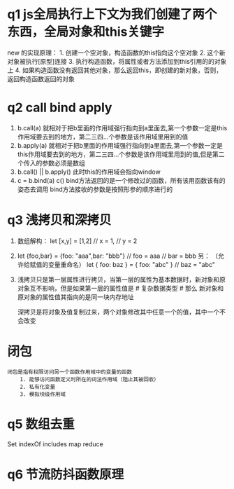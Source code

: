 # q1  js全局执行上下文为我们创建了两个东西，全局对象和this关键字
  new 的实现原理：
    1. 创建一个空对象，构造函数的this指向这个空对象
    2. 这个新对象被执行[原型]连接
    3. 执行构造函数，将属性或者方法添加到this引用的的对象上
    4. 如果构造函数没有返回其他对象，那么返回this，即创建的新对象，否则，返回构造函数返回的对象

# q2  call bind apply
  1. b.call(a) 就相对于把b里面的作用域强行指向到a里面去,第一个参数一定是this作用域要去到的地方，第二三四...个参数是该作用域里用到的值
  2. b.apply(a) 就相对于把b里面的作用域强行指向到a里面去,第一个参数一定是this作用域要去到的地方，第二三四...个参数是该作用域里用到的值,但是第二个传入的参数必须是数组
  3. b.call() || b.apply() 此时this的作用域会指向window
  4. c = b.bind(a)
     c()
    bind方法返回的是一个修改过的函数，所有该用函数该有的姿态去调用
    bind方法接收的参数是按照形参的顺序进行的

# q3  浅拷贝和深拷贝
  1. 数组解构：
    let [x,y] = [1,2]
    // x = 1,
    // y = 2
  2. let {foo,bar} = {foo: "aaa",bar: "bbb"}
    // foo = aaa
    // bar = bbb
    另： （允许给赋值的变量重命名）
    let { foo: baz } = { foo: "abc" }
    // baz = "abc"
  3. 浅拷贝只是第一层属性进行拷贝，当第一层的属性为基本数据时，新对象和原对象互不影响，但是如果第一层的属性值是 # 复杂数据类型 # 那么		新对象和原对象的属性值其指向的是同一块内存地址

		深拷贝是将对象及值复制过来，两个对象修改其中任意一个的值，其中一个不会改变

# 闭包
	闭包是指有权限访问另一个函数作用域中的变量的函数 
		1. 能够访问函数定义时所在的词法作用域（阻止其被回收）
		2. 私有化变量
		3. 模拟块级作用域

# q5  数组去重
  Set  indexOf  includes  map  reduce

# q6  节流防抖函数原理
